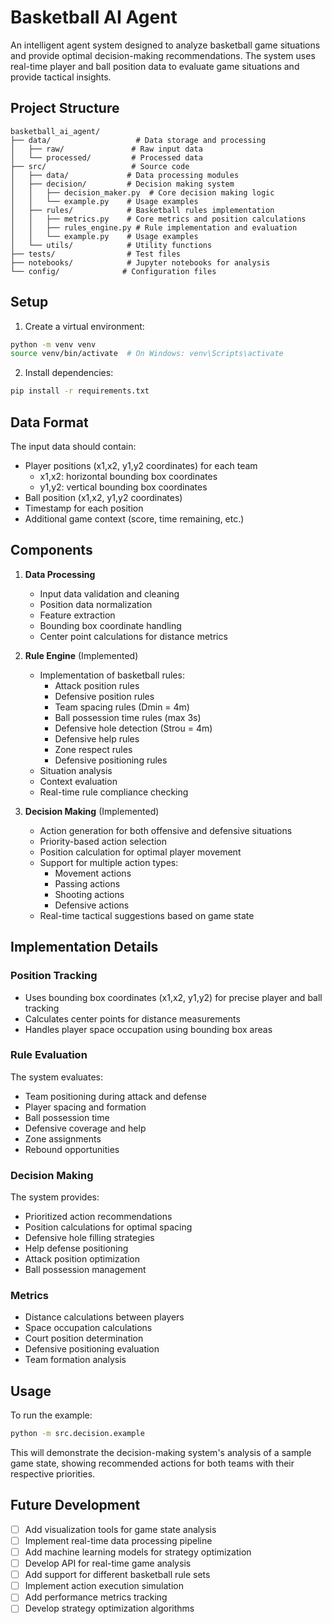 # Basketball AI Agent

An intelligent agent system designed to analyze basketball game situations and provide optimal decision-making recommendations. The system uses real-time player and ball position data to evaluate game situations and provide tactical insights.

## Project Structure

```
basketball_ai_agent/
├── data/                   # Data storage and processing
│   ├── raw/               # Raw input data
│   └── processed/         # Processed data
├── src/                   # Source code
│   ├── data/             # Data processing modules
│   ├── decision/         # Decision making system
│   │   ├── decision_maker.py  # Core decision making logic
│   │   └── example.py    # Usage examples
│   ├── rules/            # Basketball rules implementation
│   │   ├── metrics.py    # Core metrics and position calculations
│   │   ├── rules_engine.py # Rule implementation and evaluation
│   │   └── example.py    # Usage examples
│   └── utils/            # Utility functions
├── tests/                # Test files
├── notebooks/            # Jupyter notebooks for analysis
└── config/              # Configuration files
```

## Setup

1. Create a virtual environment:
```bash
python -m venv venv
source venv/bin/activate  # On Windows: venv\Scripts\activate
```

2. Install dependencies:
```bash
pip install -r requirements.txt
```

## Data Format

The input data should contain:
- Player positions (x1,x2, y1,y2 coordinates) for each team
  - x1,x2: horizontal bounding box coordinates
  - y1,y2: vertical bounding box coordinates
- Ball position (x1,x2, y1,y2 coordinates)
- Timestamp for each position
- Additional game context (score, time remaining, etc.)

## Components

1. **Data Processing**
   - Input data validation and cleaning
   - Position data normalization
   - Feature extraction
   - Bounding box coordinate handling
   - Center point calculations for distance metrics

2. **Rule Engine** (Implemented)
   - Implementation of basketball rules:
     - Attack position rules
     - Defensive position rules
     - Team spacing rules (Dmin = 4m)
     - Ball possession time rules (max 3s)
     - Defensive hole detection (Strou = 4m)
     - Defensive help rules
     - Zone respect rules
     - Defensive positioning rules
   - Situation analysis
   - Context evaluation
   - Real-time rule compliance checking

3. **Decision Making** (Implemented)
   - Action generation for both offensive and defensive situations
   - Priority-based action selection
   - Position calculation for optimal player movement
   - Support for multiple action types:
     - Movement actions
     - Passing actions
     - Shooting actions
     - Defensive actions
   - Real-time tactical suggestions based on game state

## Implementation Details

### Position Tracking
- Uses bounding box coordinates (x1,x2, y1,y2) for precise player and ball tracking
- Calculates center points for distance measurements
- Handles player space occupation using bounding box areas

### Rule Evaluation
The system evaluates:
- Team positioning during attack and defense
- Player spacing and formation
- Ball possession time
- Defensive coverage and help
- Zone assignments
- Rebound opportunities

### Decision Making
The system provides:
- Prioritized action recommendations
- Position calculations for optimal spacing
- Defensive hole filling strategies
- Help defense positioning
- Attack position optimization
- Ball possession management

### Metrics
- Distance calculations between players
- Space occupation calculations
- Court position determination
- Defensive positioning evaluation
- Team formation analysis

## Usage

To run the example:
```bash
python -m src.decision.example
```

This will demonstrate the decision-making system's analysis of a sample game state, showing recommended actions for both teams with their respective priorities.

## Future Development
- [ ] Add visualization tools for game state analysis
- [ ] Implement real-time data processing pipeline
- [ ] Add machine learning models for strategy optimization
- [ ] Develop API for real-time game analysis
- [ ] Add support for different basketball rule sets
- [ ] Implement action execution simulation
- [ ] Add performance metrics tracking
- [ ] Develop strategy optimization algorithms 